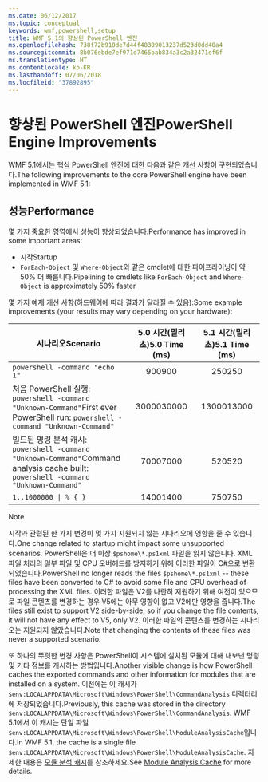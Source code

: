 ```yaml
---
ms.date: 06/12/2017
ms.topic: conceptual
keywords: wmf,powershell,setup
title: WMF 5.1의 향상된 PowerShell 엔진
ms.openlocfilehash: 738f72b910de7d44f48309013237d523d0dd40a4
ms.sourcegitcommit: 8b076ebde7ef971d7465bab834a3c2a32471ef6f
ms.translationtype: HT
ms.contentlocale: ko-KR
ms.lasthandoff: 07/06/2018
ms.locfileid: "37892895"
---
```

# <a name="powershell-engine-improvements"></a><span data-ttu-id="8f74a-103">향상된 PowerShell 엔진</span><span class="sxs-lookup"><span data-stu-id="8f74a-103">PowerShell Engine Improvements</span></span>

<span data-ttu-id="8f74a-104">WMF 5.1에서는 핵심 PowerShell 엔진에 대한 다음과 같은 개선 사항이 구현되었습니다.</span><span class="sxs-lookup"><span data-stu-id="8f74a-104">The following improvements to the core PowerShell engine have been implemented in WMF 5.1:</span></span>

## <a name="performance"></a><span data-ttu-id="8f74a-105">성능</span><span class="sxs-lookup"><span data-stu-id="8f74a-105">Performance</span></span>

<span data-ttu-id="8f74a-106">몇 가지 중요한 영역에서 성능이 향상되었습니다.</span><span class="sxs-lookup"><span data-stu-id="8f74a-106">Performance has improved in some important areas:</span></span>

- <span data-ttu-id="8f74a-107">시작</span><span class="sxs-lookup"><span data-stu-id="8f74a-107">Startup</span></span>
- <span data-ttu-id="8f74a-108">`ForEach-Object` 및 `Where-Object`와 같은 cmdlet에 대한 파이프라이닝이 약 50% 더 빠릅니다.</span><span class="sxs-lookup"><span data-stu-id="8f74a-108">Pipelining to cmdlets like `ForEach-Object` and `Where-Object` is approximately 50% faster</span></span>

<span data-ttu-id="8f74a-109">몇 가지 예제 개선 사항(하드웨어에 따라 결과가 달라질 수 있음):</span><span class="sxs-lookup"><span data-stu-id="8f74a-109">Some example improvements (your results may vary depending on your hardware):</span></span>

| <span data-ttu-id="8f74a-110">시나리오</span><span class="sxs-lookup"><span data-stu-id="8f74a-110">Scenario</span></span> | <span data-ttu-id="8f74a-111">5.0 시간(밀리초)</span><span class="sxs-lookup"><span data-stu-id="8f74a-111">5.0 Time (ms)</span></span> | <span data-ttu-id="8f74a-112">5.1 시간(밀리초)</span><span class="sxs-lookup"><span data-stu-id="8f74a-112">5.1 Time (ms)</span></span> |
| -------- | :---------------: | :---------------: |
| `powershell -command "echo 1"` | <span data-ttu-id="8f74a-113">900</span><span class="sxs-lookup"><span data-stu-id="8f74a-113">900</span></span> | <span data-ttu-id="8f74a-114">250</span><span class="sxs-lookup"><span data-stu-id="8f74a-114">250</span></span> |
| <span data-ttu-id="8f74a-115">처음 PowerShell 실행: `powershell -command "Unknown-Command"`</span><span class="sxs-lookup"><span data-stu-id="8f74a-115">First ever PowerShell run: `powershell -command "Unknown-Command"`</span></span> | <span data-ttu-id="8f74a-116">30000</span><span class="sxs-lookup"><span data-stu-id="8f74a-116">30000</span></span> | <span data-ttu-id="8f74a-117">13000</span><span class="sxs-lookup"><span data-stu-id="8f74a-117">13000</span></span> |
| <span data-ttu-id="8f74a-118">빌드된 명령 분석 캐시: `powershell -command "Unknown-Command"`</span><span class="sxs-lookup"><span data-stu-id="8f74a-118">Command analysis cache built: `powershell -command "Unknown-Command"`</span></span> | <span data-ttu-id="8f74a-119">7000</span><span class="sxs-lookup"><span data-stu-id="8f74a-119">7000</span></span> | <span data-ttu-id="8f74a-120">520</span><span class="sxs-lookup"><span data-stu-id="8f74a-120">520</span></span> |
| <code>1..1000000 &#124; % { }</code> | <span data-ttu-id="8f74a-121">1400</span><span class="sxs-lookup"><span data-stu-id="8f74a-121">1400</span></span> | <span data-ttu-id="8f74a-122">750</span><span class="sxs-lookup"><span data-stu-id="8f74a-122">750</span></span> |

> [!Note]
> <span data-ttu-id="8f74a-123">시작과 관련된 한 가지 변경이 몇 가지 지원되지 않는 시나리오에 영향을 줄 수 있습니다.</span><span class="sxs-lookup"><span data-stu-id="8f74a-123">One change related to startup might impact some unsupported scenarios.</span></span>
> <span data-ttu-id="8f74a-124">PowerShell은 더 이상 `$pshome\*.ps1xml` 파일을 읽지 않습니다. XML 파일 처리의 일부 파일 및 CPU 오버헤드를 방지하기 위해 이러한 파일이 C#으로 변환되었습니다.</span><span class="sxs-lookup"><span data-stu-id="8f74a-124">PowerShell no longer reads the files `$pshome\*.ps1xml` -- these files have been converted to C# to avoid some file and CPU overhead of processing the XML files.</span></span>
> <span data-ttu-id="8f74a-125">이러한 파일은 V2를 나란히 지원하기 위해 여전이 있으므로 파일 콘텐츠를 변경하는 경우 V5에는 아무 영향이 없고 V2에만 영향을 줍니다.</span><span class="sxs-lookup"><span data-stu-id="8f74a-125">The files still exist to support V2 side-by-side, so if you change the file contents, it will not have any effect to V5, only V2.</span></span>
> <span data-ttu-id="8f74a-126">이러한 파일의 콘텐츠를 변경하는 시나리오는 지원되지 않았습니다.</span><span class="sxs-lookup"><span data-stu-id="8f74a-126">Note that changing the contents of these files was never a supported scenario.</span></span>

<span data-ttu-id="8f74a-127">또 하나의 뚜렷한 변경 사항은 PowerShell이 시스템에 설치된 모듈에 대해 내보낸 명령 및 기타 정보를 캐시하는 방법입니다.</span><span class="sxs-lookup"><span data-stu-id="8f74a-127">Another visible change is how PowerShell caches the exported commands and other information for modules that are installed on a system.</span></span>
<span data-ttu-id="8f74a-128">이전에는 이 캐시가 `$env:LOCALAPPDATA\Microsoft\Windows\PowerShell\CommandAnalysis` 디렉터리에 저장되었습니다.</span><span class="sxs-lookup"><span data-stu-id="8f74a-128">Previously, this cache was stored in the directory `$env:LOCALAPPDATA\Microsoft\Windows\PowerShell\CommandAnalysis`.</span></span>
<span data-ttu-id="8f74a-129">WMF 5.1에서 이 캐시는 단일 파일 `$env:LOCALAPPDATA\Microsoft\Windows\PowerShell\ModuleAnalysisCache`입니다.</span><span class="sxs-lookup"><span data-stu-id="8f74a-129">In WMF 5.1, the cache is a single file `$env:LOCALAPPDATA\Microsoft\Windows\PowerShell\ModuleAnalysisCache`.</span></span>
<span data-ttu-id="8f74a-130">자세한 내용은 [모듈 분석 캐시](scenarios-features.md#module-analysis-cache)를 참조하세요.</span><span class="sxs-lookup"><span data-stu-id="8f74a-130">See [Module Analysis Cache](scenarios-features.md#module-analysis-cache) for more details.</span></span>